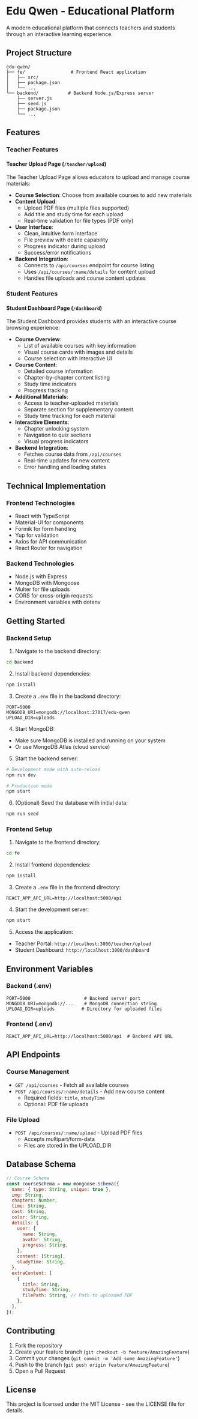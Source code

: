 # Edu Qwen - Educational Platform

A modern educational platform that connects teachers and students through an interactive learning experience.

## Project Structure

```
edu-qwen/
├── fe/                 # Frontend React application
│   ├── src/
│   ├── package.json
│   └── ...
└── backend/           # Backend Node.js/Express server
    ├── server.js
    ├── seed.js
    ├── package.json
    └── ...
```

## Features

### Teacher Features

#### Teacher Upload Page (`/teacher/upload`)

The Teacher Upload Page allows educators to upload and manage course materials:

- **Course Selection**: Choose from available courses to add new materials
- **Content Upload**:
  - Upload PDF files (multiple files supported)
  - Add title and study time for each upload
  - Real-time validation for file types (PDF only)
- **User Interface**:
  - Clean, intuitive form interface
  - File preview with delete capability
  - Progress indicator during upload
  - Success/error notifications
- **Backend Integration**:
  - Connects to `/api/courses` endpoint for course listing
  - Uses `/api/courses/:name/details` for content upload
  - Handles file uploads and course content updates

### Student Features

#### Student Dashboard Page (`/dashboard`)

The Student Dashboard provides students with an interactive course browsing experience:

- **Course Overview**:
  - List of available courses with key information
  - Visual course cards with images and details
  - Course selection with interactive UI
- **Course Content**:
  - Detailed course information
  - Chapter-by-chapter content listing
  - Study time indicators
  - Progress tracking
- **Additional Materials**:
  - Access to teacher-uploaded materials
  - Separate section for supplementary content
  - Study time tracking for each material
- **Interactive Elements**:
  - Chapter unlocking system
  - Navigation to quiz sections
  - Visual progress indicators
- **Backend Integration**:
  - Fetches course data from `/api/courses`
  - Real-time updates for new content
  - Error handling and loading states

## Technical Implementation

### Frontend Technologies

- React with TypeScript
- Material-UI for components
- Formik for form handling
- Yup for validation
- Axios for API communication
- React Router for navigation

### Backend Technologies

- Node.js with Express
- MongoDB with Mongoose
- Multer for file uploads
- CORS for cross-origin requests
- Environment variables with dotenv

## Getting Started

### Backend Setup

1. Navigate to the backend directory:

```bash
cd backend
```

2. Install backend dependencies:

```bash
npm install
```

3. Create a `.env` file in the backend directory:

```env
PORT=5000
MONGODB_URI=mongodb://localhost:27017/edu-qwen
UPLOAD_DIR=uploads
```

4. Start MongoDB:

- Make sure MongoDB is installed and running on your system
- Or use MongoDB Atlas (cloud service)

5. Start the backend server:

```bash
# Development mode with auto-reload
npm run dev

# Production mode
npm start
```

6. (Optional) Seed the database with initial data:

```bash
npm run seed
```

### Frontend Setup

1. Navigate to the frontend directory:

```bash
cd fe
```

2. Install frontend dependencies:

```bash
npm install
```

3. Create a `.env` file in the frontend directory:

```env
REACT_APP_API_URL=http://localhost:5000/api
```

4. Start the development server:

```bash
npm start
```

5. Access the application:

- Teacher Portal: `http://localhost:3000/teacher/upload`
- Student Dashboard: `http://localhost:3000/dashboard`

## Environment Variables

### Backend (.env)

```env
PORT=5000                    # Backend server port
MONGODB_URI=mongodb://...    # MongoDB connection string
UPLOAD_DIR=uploads          # Directory for uploaded files
```

### Frontend (.env)

```env
REACT_APP_API_URL=http://localhost:5000/api  # Backend API URL
```

## API Endpoints

### Course Management

- `GET /api/courses` - Fetch all available courses
- `POST /api/courses/:name/details` - Add new course content
  - Required fields: `title`, `studyTime`
  - Optional: PDF file uploads

### File Upload

- `POST /api/courses/:name/upload` - Upload PDF files
  - Accepts multipart/form-data
  - Files are stored in the UPLOAD_DIR

## Database Schema

```javascript
// Course Schema
const courseSchema = new mongoose.Schema({
  name: { type: String, unique: true },
  img: String,
  chapters: Number,
  time: String,
  cost: String,
  color: String,
  details: {
    user: {
      name: String,
      avatar: String,
      progress: String,
    },
    content: [String],
    studyTime: String,
  },
  extraContent: [
    {
      title: String,
      studyTime: String,
      filePath: String, // Path to uploaded PDF
    },
  ],
});
```

## Contributing

1. Fork the repository
2. Create your feature branch (`git checkout -b feature/AmazingFeature`)
3. Commit your changes (`git commit -m 'Add some AmazingFeature'`)
4. Push to the branch (`git push origin feature/AmazingFeature`)
5. Open a Pull Request

## License

This project is licensed under the MIT License - see the LICENSE file for details.
